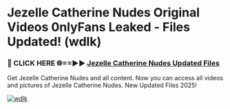 # Jezelle Catherine Nudes Original Videos 0nlyFans Leaked - Files Updated! (wdlk)

<h3>🔴 CLICK HERE 🌐==►► <a href="https://tinyurl.com/52m3yx9h" rel="nofollow">Jezelle Catherine Nudes Updated Files</a></h3>

Get Jezelle Catherine Nudes and all content. Now you can access all videos and pictures of Jezelle Catherine Nudes. New Updated Files 2025!

[![wdlk](https://i.imgur.com/TnHtlc8.gif)](https://tinyurl.com/52m3yx9h)
